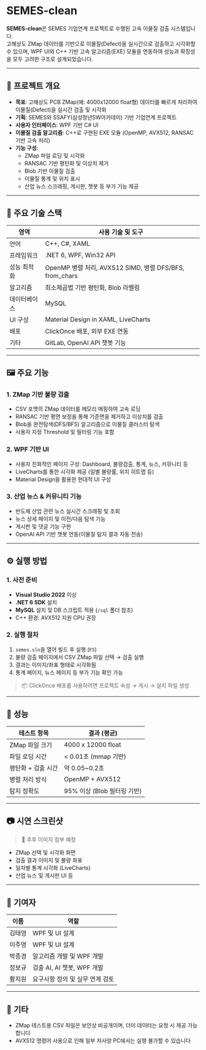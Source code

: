 
# SEMES-clean

**SEMES-clean**은 SEMES 기업연계 프로젝트로 수행된 고속 이물질 검출 시스템입니다.  
고해상도 ZMap 데이터를 기반으로 이물질(Defect)을 실시간으로 검출하고 시각화할 수 있으며, WPF UI와 C++ 기반 고속 알고리즘(EXE) 모듈을 연동하여 성능과 확장성을 모두 고려한 구조로 설계되었습니다.

---

## 📌 프로젝트 개요

- **목표**: 고해상도 PCB ZMap(예: 4000x12000 float형) 데이터를 빠르게 처리하여 이물질(Defect)을 실시간 검출 및 시각화
- **기획**: SEMES와 SSAFY(삼성청년SW아카데미) 기반 기업연계 프로젝트
- **사용자 인터페이스**: WPF 기반 C# UI
- **이물질 검출 알고리즘**: C++로 구현된 EXE 모듈 (OpenMP, AVX512, RANSAC 기반 고속 처리)
- **기능 구성**:
  - ZMap 파일 로딩 및 시각화
  - RANSAC 기반 평탄화 및 이상치 제거
  - Blob 기반 이물질 검출
  - 이물질 통계 및 위치 표시
  - 산업 뉴스 스크래핑, 게시판, 챗봇 등 부가 기능 제공

---

## 🧩 주요 기술 스택

| 영역        | 사용 기술 및 도구                                          |
|-------------|-------------------------------------------------------------|
| 언어        | C++, C#, XAML                                              |
| 프레임워크  | .NET 6, WPF, Win32 API                                     |
| 성능 최적화 | OpenMP 병렬 처리, AVX512 SIMD, 병렬 DFS/BFS, from_chars |
| 알고리즘    | 최소제곱법 기반 평탄화, Blob 라벨링                 |
| 데이터베이스| MySQL                                     |
| UI 구성     | Material Design in XAML, LiveCharts                        |
| 배포        | ClickOnce 배포, 외부 EXE 연동                             |
| 기타        | GitLab, OpenAI API 챗봇 기능              |

---

## 🖼️ 주요 기능

### 1. ZMap 기반 불량 검출
- CSV 포맷의 ZMap 데이터를 메모리 매핑하여 고속 로딩
- RANSAC 기반 평면 보정을 통해 기준면을 제거하고 이상치를 검출
- Blob을 완전탐색(DFS/BFS) 알고리즘으로 이물질 클러스터 탐색
- 사용자 지정 Threshold 및 필터링 기능 포함

### 2. WPF 기반 UI
- 사용자 친화적인 페이지 구성: Dashboard, 불량검출, 통계, 뉴스, 커뮤니티 등
- LiveCharts를 통한 시각화 제공 (일별 불량률, 위치 히트맵 등)
- Material Design을 활용한 현대적 UI 구성

### 3. 산업 뉴스 & 커뮤니티 기능
- 반도체 산업 관련 뉴스 실시간 스크래핑 및 조회
- 뉴스 상세 페이지 및 이전/다음 탐색 기능
- 게시판 및 댓글 기능 구현
- OpenAI API 기반 챗봇 연동(이물질 탐지 결과 자동 전송)

---

## ⚙️ 실행 방법

### 1. 사전 준비
- **Visual Studio 2022** 이상
- **.NET 6 SDK** 설치
- **MySQL** 설치 및 DB 스크립트 적용 (`/sql` 폴더 참조)
- C++ 환경: AVX512 지원 CPU 권장

### 2. 실행 절차

1. `semes.sln`을 열어 빌드 후 실행 (`F5`)
2. 불량 검출 페이지에서 CSV ZMap 파일 선택 → 검출 실행
3. 결과는 이미지/좌표 형태로 시각화됨
4. 통계 페이지, 뉴스 페이지 등 부가 기능 확인 가능

> 📦 ClickOnce 배포를 사용하려면 프로젝트 속성 → 게시 → 설치 파일 생성

---

## 🧪 성능

| 테스트 항목        | 결과 (평균)       |
|--------------------|------------------|
| ZMap 파일 크기     | 4000 x 12000 float |
| 파일 로딩 시간     | < 0.01초 (mmap 기반) |
| 평탄화 + 검출 시간 | 약 0.05~0.2초 |
| 병렬 처리 방식     | OpenMP + AVX512 |
| 탐지 정확도        | 95% 이상 (Blob 필터링 기반) |

---

## 📷 시연 스크린샷

> 📌 추후 이미지 첨부 예정

- ZMap 선택 및 시각화 화면  
- 검출 결과 이미지 및 불량 좌표  
- 일자별 통계 시각화 (LiveCharts)  
- 산업 뉴스 및 게시판 UI 등  

---

## 👥 기여자

| 이름   | 역할                                        |
|--------|---------------------------------------------|
| 김태영 | WPF 및 UI 설계                               |
| 이주영  | WPF 및 UI 설계                              |
| 박종경  | 알고리즘 개발 및 WPF 개발                    | 
| 정보규  | 검출 AI, AI 챗봇, WPF 개발                   |
| 황지원  | 요구사항 정의 및 실무 연계 검토               |


---

## 📌 기타

- ZMap 테스트용 CSV 파일은 보안상 비공개이며, 더미 데이터는 요청 시 제공 가능합니다
- AVX512 명령어 사용으로 인해 일부 저사양 PC에서는 실행 불가할 수 있습니다

